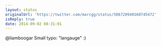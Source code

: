 ```yaml
---
layout: status
originalUrl: 'https://twitter.com/marcgg/status/506720940160745472'
isReply: true
date: 2014-09-02 08:31:01
---
```


@liamboogar Small typo: "langauge" :)
